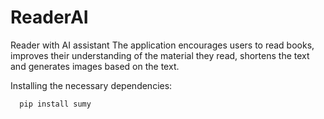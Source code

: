 # ReaderAI
Reader with AI assistant
The application encourages users to read books, improves their understanding of the material they read, shortens the text and generates images based on the text.

Installing the necessary dependencies:
```
  pip install sumy
```
